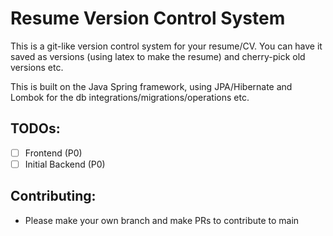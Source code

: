 # Resume Version Control System

This is a git-like version control system for your resume/CV. You can have it saved as versions (using latex to make the resume) and cherry-pick old versions etc.

This is built on the Java Spring framework, using JPA/Hibernate and Lombok for the db integrations/migrations/operations etc.

## TODOs:
- [ ] Frontend (P0)
- [ ] Initial Backend (P0)

## Contributing:
- Please make your own branch and make PRs to contribute to main
